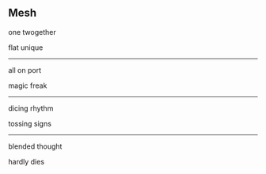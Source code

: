 ## Mesh

one twogether

flat unique

---

all on port

magic freak

---

dicing rhythm

tossing signs

---

blended thought

hardly dies
